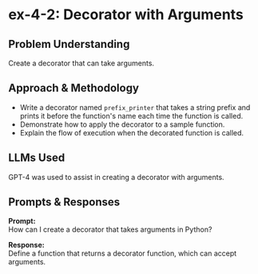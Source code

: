 # ex-4-2: Decorator with Arguments

## Problem Understanding
Create a decorator that can take arguments.

## Approach & Methodology
- Write a decorator named `prefix_printer` that takes a string prefix and prints it before the function's name each time the function is called.
- Demonstrate how to apply the decorator to a sample function.
- Explain the flow of execution when the decorated function is called.

## LLMs Used
GPT-4 was used to assist in creating a decorator with arguments.

## Prompts & Responses
**Prompt:**  
How can I create a decorator that takes arguments in Python?

**Response:**  
Define a function that returns a decorator function, which can accept arguments.
